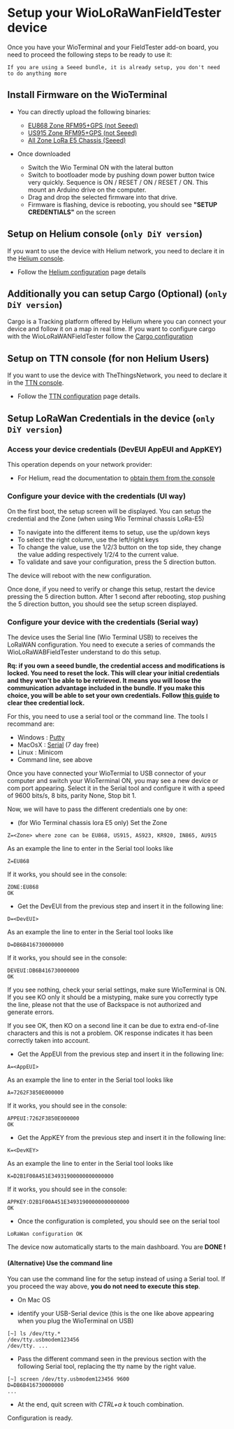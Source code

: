 # Setup your WioLoRaWanFieldTester device

Once you have your WioTerminal and your FieldTester add-on board, you need to proceed the following steps to be ready to use it:

`If you are using a Seeed bundle, it is already setup, you don't need to do anything more`

## Install Firmware on the WioTerminal

- You can directly upload the following binaries:
  * [EU868 Zone RFM95+GPS (not Seeed)](../binaries/WioLoRaWANFieldTester_RFM95_EU868_GPS.uf2)
  * [US915 Zone RFM95+GPS (not Seeed)](../binaries/WioLoRaWANFieldTester_RFM95_US915_GPS.uf2)
  * [All Zone LoRa E5 Chassis (Seeed)](../binaries/WioLoRaWANFieldTester_LoRaE5_ALLZONE.uf2)

- Once downloaded
  * Switch the Wio Terminal ON with the lateral button
  * Switch to bootloader mode by pushing down power button twice very quickly. Sequence is ON / RESET / ON / RESET / ON. This mount an Arduino drive on the computer.
  * Drag and drop the selected firmware into that drive.
  * Firmware is flashing, device is rebooting, you should see **"SETUP CREDENTIALS"** on the screen

## Setup on Helium console (`only DiY version`)

If you want to use the device with Helium network, you need to declare it in the [Helium console](https://console.helium-iot.eu).
- Follow the [Helium configuration](ConfigureHelium.md) page details

## Additionally you can setup Cargo (Optional) (`only DiY version`)

Cargo is a Tracking platform offered by Helium where you can connect your device and follow it on a map in real time. If you want to configure cargo with the WioLoRaWANFieldTester follow the [Cargo configuration](ConfigureCargo.md) 

## Setup on TTN console (for non Helium Users)

If you want to use the device with TheThingsNetwork, you need to declare it in the [TTN console](https://console.cloud.thethings.network/). 
- Follow the [TTN configuration](ConfigureTTN.md) page details.


## Setup LoRaWan Credentials in the device (`only DiY version`)

### Access your device credentials (DevEUI AppEUI and AppKEY)

This operation depends on your network provider:

- For Helium, read the documentation to [obtain them from the console](ObtainCredsFromHelium.md)  

### Configure your device with the credentials (UI way)

On the first boot, the setup screen will be displayed. You can setup the credential and the Zone (when using Wio Terminal chassis LoRa-E5)
 - To navigate into the different items to setup, use the up/down keys
 - To select the right column, use the left/right keys
 - To change the value, use the 1/2/3 button on the top side, they change the value adding respectively 1/2/4 to the current value.
 - To validate and save your configuration, press the 5 direction button.

The device will reboot with the new configuration. 

Once done, if you need to verify or change this setup, restart the device pressing the 5 direction button. After 1 second after rebooting, stop pushing the 5 direction button, you should see the setup screen displayed. 


### Configure your device with the credentials (Serial way)

The device uses the Serial line (Wio Terminal USB) to receives the LoRaWAN configuration. You need to execute a series of commands the WioLoRaWABFieldTester understand to do this setup.

**Rq: if you own a seeed bundle, the credential access and modifications is locked. You need to reset the lock. This will clear your initial credentials and they won't be able to be retrieved. It means you will loose the communication advantage included in the bundle. If you make this choice, you will be able to set your own credentials. Follow [this guide](https://github.com/disk91/WioLoRaWANFieldTester/issues/34) to clear thee credential lock.**

For this, you need to use a serial tool or the command line. The tools I recommand are:
- Windows : [Putty](https://www.putty.org/)
- MacOsX : [Serial](https://www.decisivetactics.com/products/serial/) (7 day free)
- Linux : Minicom 
- Command line, see above

Once you have connected your WioTermial to USB connector of your computer and switch your WioTerminal ON, you may see a new device or com port appearing. Select it in the Serial tool and configure it with a speed of 9600 bits/s, 8 bits, parity None, Stop bit 1.

Now, we will have to pass the different credentials one by one:

* (for Wio Terminal chassis lora E5 only) Set the Zone
```
Z=<Zone> where zone can be EU868, US915, AS923, KR920, IN865, AU915
```
As an example the line to enter in the Serial tool looks like
```
Z=EU868
```
If it works, you should see in the console:
```
ZONE:EU868
OK
```

* Get the DevEUI from the previous step and insert it in the following line:
```
D=<DevEUI>
```
As an example the line to enter in the Serial tool looks like
```
D=DB6B416730000000
```
If it works, you should see in the console:
```
DEVEUI:DB6B416730000000
OK
```
If you see nothing, check your serial settings, make sure WioTerminal is ON. If you see KO only it should be a mistyping, make sure you correctly type the line, please not that the use of Backspace is not authorized and generate errors.

If you see OK, then KO on a second line it can be due to extra end-of-line characters and this is not a problem. OK response indicates it has been correctly taken into account.

* Get the AppEUI from the previous step and insert it in the following line:
```
A=<AppEUI>
```
As an example the line to enter in the Serial tool looks like
```
A=7262F3850E000000
```
If it works, you should see in the console:
```
APPEUI:7262F3850E000000
OK
```

* Get the AppKEY from the previous step and insert it in the following line:
```
K=<DevKEY>
```
As an example the line to enter in the Serial tool looks like
```
K=D2B1F00A451E34931900000000000000
```
If it works, you should see in the console:
```
APPKEY:D2B1F00A451E34931900000000000000
OK
```

* Once the configuration is completed, you should see on the serial tool
```
LoRaWan configuration OK
```

The device now automatically starts to the main dashboard. You are **DONE !**


#### (Alternative) Use the command line

You can use the command line for the setup instead of using a Serial tool. If you proceed the way above, **you do not need to execute this step**.

* On Mac OS
- identify your USB-Serial device (this is the one like above appearing when you plug the WioTerminal on USB)
```
[~] ls /dev/tty.*
/dev/tty.usbmodem123456
/dev/tty. ...
```
- Pass the different command seen in the previous section with the following Serial tool, replacing the tty name by the right value.
```
[~] screen /dev/tty.usbmodem123456 9600
D=DB6B416730000000
...
```
- At the end, quit screen with _CTRL+a k_ touch combination. 







Configuration is ready.
